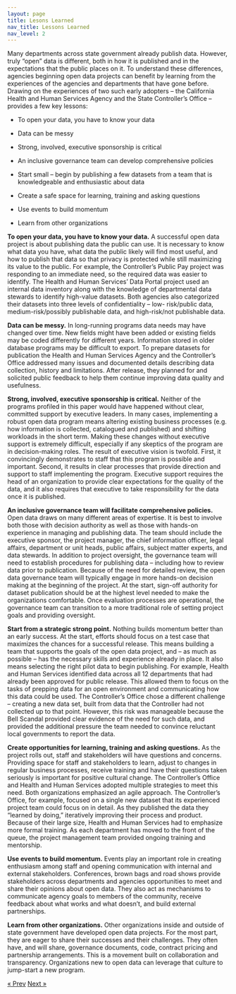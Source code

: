 ```yaml
---
layout: page
title: Lesons Learned
nav_title: Lessons Learned
nav_level: 2
---
```


Many departments across state government already publish data. However, truly “open” data is different, both in how it is published and in the expectations that the public places on it. To understand these differences, agencies beginning open data projects can benefit by learning from the experiences of the agencies and departments that have gone before. Drawing on the experiences of two such early adopters – the California Health and Human Services Agency and the State Controller’s Office – provides a few key lessons:

*	To open your data, you have to know your data

*	Data can be messy

*	Strong, involved, executive sponsorship is critical

*	An inclusive governance team can develop comprehensive policies

*	Start small – begin by publishing a few datasets from a team that is knowledgeable and enthusiastic about data 

*	Create a safe space for learning, training and asking questions

*	Use events to build momentum

*	Learn from other organizations

**To open your data, you have to know your data.** A successful open data project is about publishing data the public can use. It is necessary to know what data you have, what data the public likely will find most useful, and how to publish that data so that privacy is protected while still maximizing its value to the public. For example, the Controller’s Public Pay project was responding to an immediate need, so the required data was easier to identify. The Health and Human Services’ Data Portal project used an internal data inventory along with the knowledge of departmental data stewards to identify high-value datasets. Both agencies also categorized their datasets into three levels of confidentiality – low- risk/public data, medium-risk/possibly publishable data, and high-risk/not publishable data.

**Data can be messy.** In long-running programs data needs may have changed over time. New fields might have been added or existing fields may be coded differently for different years. Information stored in older database programs may be difficult to export. To prepare datasets for publication the Health and Human Services Agency and the Controller’s Office addressed many issues and documented details describing data collection, history and limitations. After release, they planned for and solicited public feedback to help them continue improving data quality and usefulness. 

**Strong, involved, executive sponsorship is critical.** Neither of the programs profiled in this paper would have happened without clear, committed support by executive leaders. In many cases, implementing a robust open data program means altering existing business processes (e.g. how information is collected, catalogued and published) and shifting workloads in the short term. Making these changes without executive support is extremely difficult, especially if any skeptics of the program are in decision-making roles. The result of executive vision is twofold. First, it convincingly demonstrates to staff that this program is possible and important. Second, it results in clear processes that provide direction and support to staff implementing the program.  Executive support requires the head of an organization to provide clear expectations for the quality of the data, and it also requires that executive to take responsibility for the data once it is published. 

**An inclusive governance team will facilitate comprehensive policies.** Open data draws on many different areas of expertise. It is best to involve both those with decision authority as well as those with hands-on experience in managing and publishing data. The team should include the executive sponsor, the project manager, the chief information officer, legal affairs, department or unit heads, public affairs, subject matter experts, and data stewards. In addition to project oversight, the governance team will need to establish procedures for publishing data – including how to review data prior to publication. Because of the need for detailed review, the open data governance team will typically engage in more hands-on decision making at the beginning of the project. At the start, sign-off authority for dataset publication should be at the highest level needed to make the organizations comfortable. Once evaluation processes are operational, the governance team can transition to a more traditional role of setting project goals and providing oversight.

**Start from a strategic strong point.** Nothing builds momentum better than an early success. At the start, efforts should focus on a test case that maximizes the chances for a successful release. This means building a team that supports the goals of the open data project, and – as much as possible – has the necessary skills and experience already in place. It also means selecting the right pilot data to begin publishing. For example, Health and Human Services identified data across all 12 departments that had already been approved for public release. This allowed them to focus on the tasks of prepping data for an open environment and communicating how this data could be used.  The Controller’s Office chose a different challenge – creating a new data set, built from data that the Controller had not collected up to that point. However, this risk was manageable because the Bell Scandal provided clear evidence of the need for such data, and provided the additional pressure the team needed to convince reluctant local governments to report the data.

**Create opportunities for learning, training and asking questions.** As the project rolls out, staff and stakeholders will have questions and concerns. Providing space for staff and stakeholders to learn, adjust to changes in regular business processes, receive training and have their questions taken seriously is important for positive cultural change. The Controller’s Office and Health and Human Services adopted multiple strategies to meet this need. Both organizations emphasized an agile approach. The Controller’s Office, for example, focused on a single new dataset that its experienced project team could focus on in detail. As they published the data they “learned by doing,” iteratively improving their process and product. Because of their large size, Health and Human Services had to emphasize more formal training. As each department has moved to the front of the queue, the project management team provided ongoing training and mentorship. 

**Use events to build momentum.** Events play an important role in creating enthusiasm among staff and opening communication with internal and external stakeholders. Conferences, brown bags and road shows provide stakeholders across departments and agencies opportunities to meet and share their opinions about open data. They also act as mechanisms to communicate agency goals to members of the community, receive feedback about what works and what doesn’t, and build external partnerships.  

**Learn from other organizations.** Other organizations inside and outside of state government have developed open data projects. For the most part, they are eager to share their successes and their challenges. They often have, and will share, governance documents, code, contract pricing and partnership arrangements. This is a movement built on collaboration and transparency. Organizations new to open data can leverage that culture to jump-start a new program.

<!-- Pagination -->
<div class="pagination">
  <a class="pagination-item older" href="{{ site.baseurl }}/03-SCO-Case-Study">&laquo; Prev</a>
  <a class="pagination-item newer" href="{{ site.baseurl }}/05-What-You-Need-To-Know">Next &raquo;</a>
</div>
